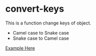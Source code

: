 # convert-keys
This is a function change keys of object.
* Camel case to Snake case
* Snake case to Camel case

[Example Here](./example.txt)
